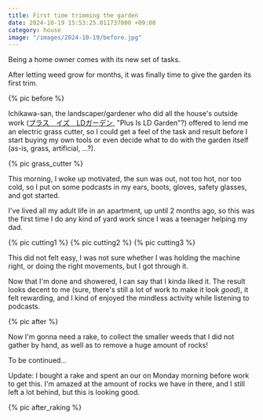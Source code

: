 ```yaml
---
title: First time trimming the garden
date: 2024-10-19 15:53:25.011737000 +09:00
category: house
image: "/images/2024-10-19/before.jpg"
---
```


Being a home owner comes with its new set of tasks.

After letting weed grow for months, it was finally time to give the garden its first trim.

<div class="flex-centered">
  {% pic before %}
</div>

Ichikawa-san, the landscaper/gardener who did all the house's outside work ([プラス　イズ　LDガーデン](https://www.ld-garden.jp/), "Plus Is LD Garden"?) offered to lend me an electric grass cutter, so I could get a feel of the task and result before I start buying my own tools or even decide what to do with the garden itself (as-is, grass, artificial, ...?).

<div class="flex-centered">
  {% pic grass_cutter %}
</div>

This morning, I woke up motivated, the sun was out, not too hot, nor too cold, so I put on some podcasts in my ears, boots, gloves, safety glasses, and got started.

I've lived all my adult life in an apartment, up until 2 months ago, so this was the first time I do any kind of yard work since I was a teenager helping my dad.

<div class="flex-centered">
  {% pic cutting1 %}
  {% pic cutting2 %}
  {% pic cutting3 %}
</div>

This did not felt easy, I was not sure whether I was holding the machine right, or doing the right movements, but I got through it.

Now that I'm done and showered, I can say that I kinda liked it. The result looks decent to me (sure, there's still a lot of work to make it look _good_), it felt rewarding, and I kind of enjoyed the mindless activity while listening to podcasts.

<div class="flex-centered">
  {% pic after %}
</div>

Now I'm gonna need a rake, to collect the smaller weeds that I did not gather by hand, as well as to remove a huge amount of rocks!

To be continued...

Update: I bought a rake and spent an our on Monday morning before work to get this. I'm amazed at the amount of rocks we have in there, and I still left a lot behind, but this is looking good.

<div class="flex-centered">
  {% pic after_raking %}
</div>
